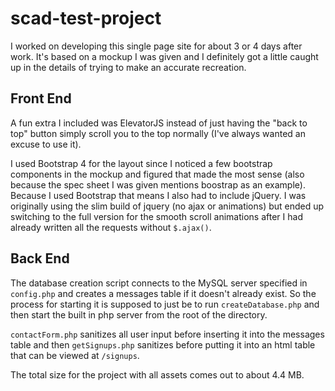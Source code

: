 # scad-test-project

I worked on developing this single page site for about 3 or 4 days after work. It's based on a mockup I was given and I definitely got a little caught up in the details of trying to make an accurate recreation.


## Front End

A fun extra I included was ElevatorJS instead of just having the "back to top" button simply scroll you to the top normally (I've always wanted an excuse to use it).

I used Bootstrap 4 for the layout since I noticed a few bootstrap components in the mockup and figured that made the most sense (also because the spec sheet I was given mentions boostrap as an example). Because I used Bootstrap that means I also had to include jQuery. I was originally using the slim build of jquery (no ajax or animations) but ended up switching to the full version for the smooth scroll animations after I had already written all the requests without `$.ajax()`.


## Back End

The database creation script connects to the MySQL server specified in `config.php` and creates a messages table if it doesn't already exist. So the process for starting it is supposed to just be to run `createDatabase.php` and then start the built in php server from the root of the directory.

`contactForm.php` sanitizes all user input before inserting it into the messages table and then `getSignups.php` sanitizes before putting it into an html table that can be viewed at `/signups`. 


The total size for the project with all assets comes out to about 4.4 MB.